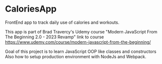# CaloriesApp

FrontEnd app to track daily use of calories and workouts.

This app is part of Brad Travercy's Udemy course "Modern JavaScript From The Beginning 2.0 - 2023 Revamp"
link to course https://www.udemy.com/course/modern-javascript-from-the-beginning/

Goal of this project is to learn JavaScript OOP like classes and constructors
Also how to setup production environment with NodeJs and Webpack.
